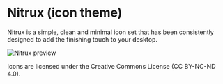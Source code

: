 Nitrux (icon theme)
============

Nitrux is a simple, clean and minimal icon set that has been consistently designed to add the finishing touch to your desktop.

![Nitrux preview](http://fc03.deviantart.net/fs70/f/2013/360/b/7/nitrux_by_deviantn7k1-d4utllr.png "Hand crafted, infinitely scalable icons.")

Icons are licensed under the Creative Commons License (CC BY-NC-ND 4.0).
